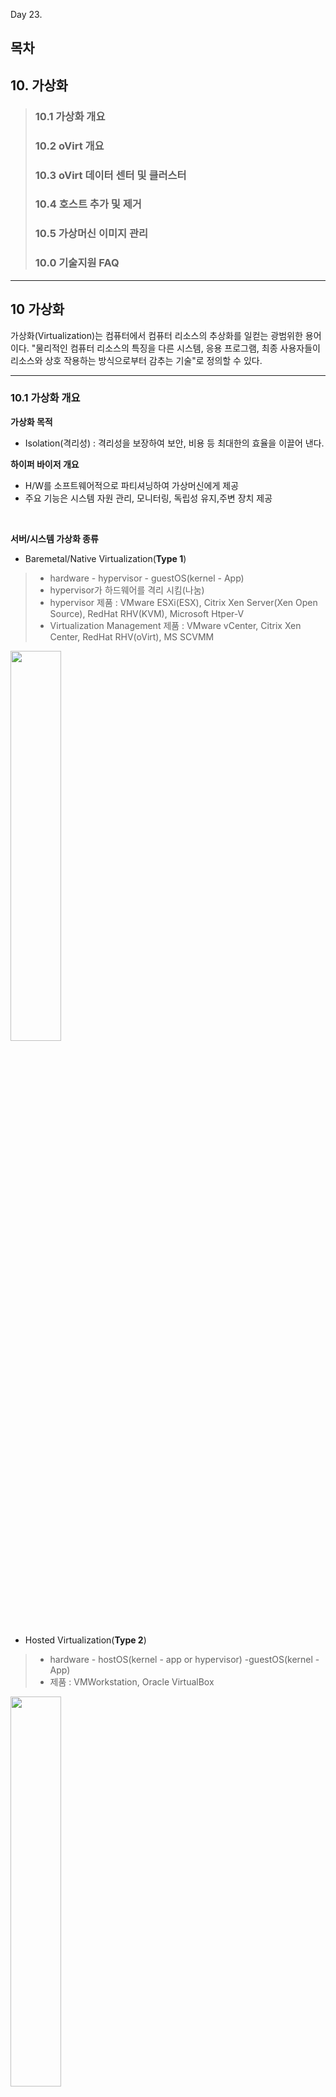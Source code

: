 Day 23.

## 목차
 
## 10. 가상화

> ### 10.1 가상화 개요
> ### 10.2 oVirt 개요
> ### 10.3 oVirt 데이터 센터 및 클러스터
> ### 10.4 호스트 추가 및 제거
> ### 10.5 가상머신 이미지 관리
> ### 10.0 기술지원 FAQ


------------
 
 
## 10 가상화


가상화(Virtualization)는 컴퓨터에서 컴퓨터 리소스의 추상화를 일컫는 광범위한 용어이다. "물리적인 컴퓨터 리소스의 특징을 다른 시스템, 응용 프로그램, 최종 사용자들이 리소스와 상호 작용하는 방식으로부터 감추는 기술"로 정의할 수 있다.


------------

 
### 10.1 가상화 개요


**가상화 목적**
* Isolation(격리성) : 격리성을 보장하여 보안, 비용 등 최대한의 효율을 이끌어 낸다.


**하이퍼 바이저 개요**
* H/W를 소프트웨어적으로 파티셔닝하여 가상머신에게 제공
* 주요 기능은 시스템 자원 관리, 모니터링, 독립성 유지,주변 장치 제공


<br/>


**서버/시스템 가상화 종류**
* Baremetal/Native Virtualization(**Type 1**)
> * hardware - hypervisor - guestOS(kernel - App) 
> * hypervisor가 하드웨어를 격리 시킴(나눔)
> * hypervisor 제품 : VMware ESXi(ESX), Citrix Xen Server(Xen Open Source), RedHat RHV(KVM), Microsoft Htper-V
> * Virtualization Management 제품 : VMware vCenter, Citrix Xen Center, RedHat RHV(oVirt), MS SCVMM


   <img src="https://user-images.githubusercontent.com/56064985/85347298-1f38d800-b533-11ea-9e21-04973cc41820.png" width="40%"></img>


* Hosted Virtualization(**Type 2**)
> * hardware - hostOS(kernel - app or hypervisor) -guestOS(kernel - App) 
> * 제품 : VMWorkstation, Oracle VirtualBox


   <img src="https://user-images.githubusercontent.com/56064985/85347301-1fd16e80-b533-11ea-884e-64492b31d1ad.png" width="40%"></img>


* Full Virtualization(디스크 전가상화)
> * 가상머신이 제공받은 하드웨어가 전부 가상의 하드웨어
> * 전가상화로 만들어진 가상머신은 자신이 가상머신인지 알지 못함
> * 물리적인 하드웨어에 접근할 때 하이퍼 바이저에 의해 제어됨
> * 에뮬레이트 작업을 거치기 때문에 성능이 떨어짐
> * 대부분의 운영체제를 쉽게 설치 가능
> * Binary Translation : hypervisor와 hardware가 서로 알아들을 수 있는 언어로 변환해줌(SW였지만 지금은 HW가 지원해줌-VT)


* Para Virtualization(디스크 반가상화)
> * 운영체제의 커널 소스를 수정한 가상화
> * 전가상화보다 오버헤드가 적음
> * 운영체제의 커널 소스를 수정해야 하기 때문에 오픈소르 운영체제로 한정
> * hyper Call : APP이 hardware로 바로 명령을 내릴 수 있음


---


### 10.2 oVirt 개요

**oVirt 목적**
* Host와 Guest 시스템을 중앙에서 관리하는 가상화 플랫폼(PaaS)
* 기능 : Hardware 노드 관리, storage 및 네트워크 자원 관리, 가상머신 배포 및 관리 기능


<br/>


**KVM**
* Thin Hypervisor Host
> * Baremetal형 하이퍼바이저
> * 어떤 서비스도 제공이 안됨(ssh 제외)

* Thick Hypervisor Host
> * Hosted형 하이퍼바이저
> * 운영체제에 하이퍼바이저 소프트웨어를 설치하여 사용
> * Guest 시스템을 설치하기가 쉬움


<br/>


**oVirt 설치**

* oVirt 구성도


<img src="https://user-images.githubusercontent.com/56064985/85265996-236ee200-b4ae-11ea-8ab6-1e792cabee25.png" width="90%"></img>



[ovirt thin 클라이언트]

* ovirt thin 클라이언트 서버 설치 파일 사전 작업(Ubuntu : 사용자 PC)
```
# cd /var/lib/libvirt/images     //  패키지 설치 디렉토리로 이동
# qemu-img create hyper2.raw 55G   // 서버 파일 미리 만들기
# qemu-img convert -O qcow2 hyper1.raw hyper1.qcow2

```


* ovirt thin 클라이언트 서버 qcow2 설치


<img src="https://user-images.githubusercontent.com/56064985/85362434-633ed380-b559-11ea-9708-0c70119dd377.png" width="60%"></img>

<img src="https://user-images.githubusercontent.com/56064985/85362440-65089700-b559-11ea-8f32-d6f0627d6f0c.png" width="60%"></img>

<img src="https://user-images.githubusercontent.com/56064985/85362444-68038780-b559-11ea-8a89-ca43909da6ec.png" width="60%"></img>

<img src="https://user-images.githubusercontent.com/56064985/85362449-6a65e180-b559-11ea-9fc5-8501d027c735.png" width="60%"></img>


* ovirt thin 클라이언트 서버 사양 설정


<img src="https://user-images.githubusercontent.com/56064985/85362456-6e91ff00-b559-11ea-82e8-18fc69422213.png" width="60%"></img>

<img src="https://user-images.githubusercontent.com/56064985/85362460-6fc32c00-b559-11ea-8bed-1db49b795668.png" width="60%"></img>

<img src="https://user-images.githubusercontent.com/56064985/85362464-72be1c80-b559-11ea-99d7-dff3dc4843d0.png" width="60%"></img>

<img src="https://user-images.githubusercontent.com/56064985/85362465-7487e000-b559-11ea-86ca-5c2b5c6ece9d.png" width="60%"></img>

<img src="https://user-images.githubusercontent.com/56064985/85362470-7651a380-b559-11ea-9e19-bbe4236f457b.png" width="60%"></img>


* ovirt 패키지 최신화 진행
```
# yum update 

```


* vi /etc/hosts 추가
```
# vi /etc/hosts

192.168.122.10  ovirt.abc.local
192.168.122.21  hyper1.abc.local
192.168.122.22  hyper2.abc.local

:wq!

```


* ssh public key 설정
```
# mkdir /root/.ssh
# chmod 700 /root/.ssh
# vi /root/.ssh/authorized.keys

sh-rsa AAAAB3NzaC1yc2EAAAADAQABAAABAQCnY53ST2RxdulhwysvLWxjiCRX1XbqvCiidGT5LjGgXIvvEfG8zqhiozEVW4yNVApufjsLjNOE0vMZ204Gi5PEm67ZoDDB5qsOvs93eqaR0CS0qdNuo0KzbLtFbPzGEPw9+vRsiRyk4qIgDYpYwCRkV1vn3NfAe0c+mUvxCgvyp5kfFWbSyvt7gN5tbwbX+PpSJ0HIVpfrOO6Y4R8TfZwo6pacwgLKEH4sId8L/cqfR29nIm93WJRoqGjCilD6GLldHzySjjeL+rdTsZyJzz0BtLNGSmxUxhnm3jyNs836d/bPTS0L9xx7n3oGSE3ISTh/yJBmsO5x0I+Lw4U+jfdD ovirt-engine

:wq!

```


[ovirt thick 클라이언트]
* ovirt thick 서버 패키지 설치
```
# yum update  // 시스템 최신화(커널)
# yum install http://resources.ovirt.org/pub/yum-repo/ovirt-release43.rpm   // ovirt 패키지 설치
# yum install qemu-kvm libvirt virt-install bridge-utils vdsm-client   // 자동 추가가 안될 경우 진행
# yum update  // ovirt 패키지 업데이트 확인
# reboot
```

* vi /etc/hosts 추가
```
# vi /etc/hosts

192.168.122.10  ovirt.abc.local
192.168.122.21  hyper1.abc.local
192.168.122.22  hyper2.abc.local

:wq!

```

* ssh public key 설정
```
# mkdir /root/.ssh
# chmod 700 /root/.ssh
# vi /root/.ssh/authorized.keys

sh-rsa AAAAB3NzaC1yc2EAAAADAQABAAABAQCnY53ST2RxdulhwysvLWxjiCRX1XbqvCiidGT5LjGgXIvvEfG8zqhiozEVW4yNVApufjsLjNOE0vMZ204Gi5PEm67ZoDDB5qsOvs93eqaR0CS0qdNuo0KzbLtFbPzGEPw9+vRsiRyk4qIgDYpYwCRkV1vn3NfAe0c+mUvxCgvyp5kfFWbSyvt7gN5tbwbX+PpSJ0HIVpfrOO6Y4R8TfZwo6pacwgLKEH4sId8L/cqfR29nIm93WJRoqGjCilD6GLldHzySjjeL+rdTsZyJzz0BtLNGSmxUxhnm3jyNs836d/bPTS0L9xx7n3oGSE3ISTh/yJBmsO5x0I+Lw4U+jfdD ovirt-engine

:wq!

```


* 관리 페이지에서 자동 설치가 안되면 다음을 진행(보안에 취약해지나 테스트 환경이기 때문에 진행)
```
# systemctl stop firewalld
# setenforce 0
```


[ovirt 서버]••••
* ovirt 서버 패키지 설치
```
# yum update  // 시스템 최신화(커널)
# yum install http://resources.ovirt.org/pub/yum-repo/ovirt-release43.rpm   // ovirt 패키지 설치
# yum update  // ovirt 패키지 업데이트 확인
# yum install ovirt-engine
# reboot
```


* manage 구성
```
# engine-setup

전부 기본 값으로 설치 진행
[WARNING] Less than 16384MB of memory is available
         
          --== CONFIGURATION PREVIEW ==--
         
          Application mode                        : both
          Default SAN wipe after delete           : False
          Firewall manager                        : firewalld
          Update Firewall                         : True
          Host FQDN                               : ovirt.abc.local
          Set up Cinderlib integration            : False
          Configure local Engine database         : True
          Set application as default page         : True
          Configure Apache SSL                    : True
          Engine database secured connection      : False
          Engine database user name               : engine
          Engine database name                    : engine
          Engine database host                    : localhost
          Engine database port                    : 5432
          Engine database host name validation    : False
          Engine installation                     : True
          PKI organization                        : abc.local
          Set up ovirt-provider-ovn               : True
          Configure WebSocket Proxy               : True
          DWH installation                        : True
          DWH database host                       : localhost
          DWH database port                       : 5432
          Configure local DWH database            : True
          Configure Image I/O Proxy               : True
          Configure VMConsole Proxy               : True


[ INFO  ] Restarting httpd
          Please use the user 'admin@internal' and password specified in order to login
          Web access is enabled at:
              http://ovirt.abc.local:80/ovirt-engine   // 접근하기 위한 URL
              https://ovirt.abc.local:443/ovirt-engine   // 접근하기 위한 URL
          Internal CA 74:F0:21:62:CF:18:E6:54:B4:48:37:7C:81:C8:4E:7E:3A:90:CC:3B
          SSH fingerprint: SHA256:Ihq6aQhN2gfUymsd84CuAcjmUnh9WngAK1JcuuZgqr0   // SSH 접근을 위해 기억하기
[WARNING] Less than 16384MB of memory is available
         
          --== END OF SUMMARY ==--
         
[ INFO  ] Stage: Clean up
          Log file is located at /var/log/ovirt-engine/setup/ovirt-engine-setup-20200622152524-t8r1th.log
[ INFO  ] Generating answer file '/var/lib/ovirt-engine/setup/answers/20200622154945-setup.conf'
[ INFO  ] Stage: Pre-termination
[ INFO  ] Stage: Termination
[ INFO  ] Execution of setup completed successfully

```
* vi /etc/hosts 추가
```
# vi /etc/hosts

192.168.122.10  ovirt.abc.local
192.168.122.21  hyper1.abc.local
192.168.122.22  hyper2.abc.local

:wq!

```


* ubuntu(사용자 PC) hosts 파일 추가 
```
# vi /etc/hosts
192.168.122.10 ovirt.abc.local
```

* 관리 페이지 접근


<img src="https://user-images.githubusercontent.com/56064985/85257783-5b235d00-b4a1-11ea-80e8-08ed1569a8f5.png" width="90%"></img>


<img src="https://user-images.githubusercontent.com/56064985/85257795-5eb6e400-b4a1-11ea-9c72-47862302f74a.png" width="90%"></img>


<img src="https://user-images.githubusercontent.com/56064985/85257804-6080a780-b4a1-11ea-82d0-d66fd6e23c14.png" width="90%"></img>


* Host 추가 및 관리


<img src="https://user-images.githubusercontent.com/56064985/85263051-91fd7100-b4a9-11ea-9616-fa719bd0af74.png" width="90%"></img>


<img src="https://user-images.githubusercontent.com/56064985/85263056-93c73480-b4a9-11ea-8239-297395934ec7.png" width="90%"></img>


<img src="https://user-images.githubusercontent.com/56064985/85265590-76946500-b4ad-11ea-82fb-3b4ae1f5707d.png" width="90%"></img>


---


### 10.3 ovirt 데이터 센터 및 클러스터 생성

#### 데이터 센터


* 개요
> * 모든 물리적 및 논리적 자원을 포함한 최상위 조직 객체
> * 단일 데이터 센터는 독립적인 가상화 환경


<img src="https://user-images.githubusercontent.com/56064985/85501697-d7907a00-b620-11ea-9d58-6ec1dfc66923.png" width="75%"></img>



* Storage 컨테이너
> * Storage 도메인에 대한 연결 정보
> * storage 유형 및 storage 도메인 정보가 저장 
> * 해당 데이터 센터의 모든 클러스터에서 사용 가능
> *  모든 호스트 클러스터는 같은 storage 도메인에 액세스 가능


* 네트워크 컨테이너
> * 데이터 센터의 논리 네트워크 정보가 저장
> * 네트워크 주소, VLAN 태그 및 STP 지원 등의 상세 정보도 포함
> * 트래픽 분리를 위해 다수의 논리 네트워크 구성 가능


#### 데이터 센터 및 클러스터 추가

* 데이터 센터 추가 


<img src="https://user-images.githubusercontent.com/56064985/85522619-da9b6280-b640-11ea-89f9-2f2d952f0ab2.png" width="90%"></img>


<img src="https://user-images.githubusercontent.com/56064985/85522626-dd965300-b640-11ea-84fb-82c7bdb5e4bc.png" width="90%"></img>



* 클러스터 추가


<img src="https://user-images.githubusercontent.com/56064985/85522675-ef77f600-b640-11ea-9116-43fef57ca5df.png" width="90%"></img>


<img src="https://user-images.githubusercontent.com/56064985/85522682-f1da5000-b640-11ea-8fa3-94c1af999e0b.png" width="90%"></img>


<img src="https://user-images.githubusercontent.com/56064985/85522685-f30b7d00-b640-11ea-8dd7-64d0095d83da.png" width="90%"></img>


#### 클러스터 파일 시스템 추가

* 파일 시스템 추가(ovirt 서버 내에 추가 진행)
```
# fdisk /dev/vdb

Command (m for help): n
Partition type:
   p   primary (0 primary, 0 extended, 4 free)
   e   extended
Select (default p): p
Partition number (1-4, default 1): 
First sector (2048-104857599, default 2048): 
Using default value 2048
Last sector, +sectors or +size{K,M,G} (2048-104857599, default 104857599): 
Using default value 104857599
Partition 1 of type Linux and of size 50 GiB is set

Command (m for help): w


# fdisk /dev/vdc
Welcome to fdisk (util-linux 2.23.2).

Changes will remain in memory only, until you decide to write them.
Be careful before using the write command.

Device does not contain a recognized partition table
Building a new DOS disklabel with disk identifier 0xaa0f03cb.

Command (m for help): n
Partition type:
   p   primary (0 primary, 0 extended, 4 free)
   e   extended
Select (default p): p
Partition number (1-4, default 1): 
First sector (2048-104857599, default 2048): 
Using default value 2048
Last sector, +sectors or +size{K,M,G} (2048-104857599, default 104857599): 
Using default value 104857599
Partition 1 of type Linux and of size 50 GiB is set

Command (m for help): w
The partition table has been altered!

# lsblk
NAME            MAJ:MIN RM  SIZE RO TYPE MOUNTPOINT
sr0              11:0    1  4.5G  0 rom  
vda             252:0    0   20G  0 disk 
├─vda1          252:1    0    1G  0 part /boot
└─vda2          252:2    0   19G  0 part 
  ├─centos-root 253:0    0   17G  0 lvm  /
  └─centos-swap 253:1    0    2G  0 lvm  [SWAP]
vdb             252:16   0   50G  0 disk 
└─vdb1          252:17   0   50G  0 part 
vdc             252:32   0   50G  0 disk 
└─vdc1          252:33   0   50G  0 part 

# mkfs.ext4 /dev/vdb1
# mkfs.ext4 /dev/vdc1
# lsblk

```

* exports 설정 및 마운트
```
# mkdir -p /export/data
# mkdir -p /export/iso
# chown -R vdsm:kvm /export/
# chmod -R g+s /export/
# vi /etc/exports

/export/iso     192.168.122.0/24(rw,sync,no_root_squash)
/export/data    192.168.122.0/24(rw,sync,no_root_squash)
~                                                             

:wq!

# exportfs -arv
exporting 192.168.122.0/24:/export/data
exporting 192.168.122.0/24:/export/iso

# vi /etc/fstab

/dev/vdb1       /export/data    ext4    defaults        0 0
/dev/vdc1       /export/iso     ext4    defaults        0 0

:wq!

# mount -a
```

* 방화벽 및 서비스 설정
```
# systemctl start nfs-server
# systemctl enable nfs-server
Created symlink from /etc/systemd/system/multi-user.target.wants/nfs-server.service to /usr/lib/systemd/system/nfs-server.service.
# firewall-cmd --permanent --add-service=nfs
success
# firewall-cmd --permanent --add-service=rpc-bind
success
# firewall-cmd --permanent --add-service=mountd
success
# firewall-cmd --reload
success

```

* 관리자 페이지를 통한 storage 추가


<img src="https://user-images.githubusercontent.com/56064985/85383916-8aa69800-b57b-11ea-93d8-7c4e700e87ac.png" width="90%"></img>


<img src="https://user-images.githubusercontent.com/56064985/85384050-b45fbf00-b57b-11ea-9213-c7035a5bfa0c.png" width="90%"></img>


<img src="https://user-images.githubusercontent.com/56064985/85384057-b6c21900-b57b-11ea-93eb-d18c539594f8.png" width="90%"></img>


---


### 10.4 호스트 추가 및 제거

#### 호스트 추가 

* 호스트 패키지([storage] 서버 내의 'iso' 디렉토리에 호스트 설치 iso를 다운로드)
```
# yum install wget
# cd /export/iso
# wget http://192.168.0.252/ISOs/CentOS-7-x86_64-Minimal-2003.iso   // 교육장 저장소에서 iso 파일 가져오기
# engine-iso-uploader list   // iso 연결 상태확인
Please provide the REST API password for the admin@internal oVirt Engine user (CTRL+D to abort): 
ISO Storage Domain Name   | ISO Domain Status
nfs-iso                   | ok
# engine-iso-uploader -i nfs-iso upload CentOS-7-x86_64-Minimal-2003.iso   // iso 저장소에 iso 파일 업로드
Please provide the REST API password for the admin@internal oVirt Engine user (CTRL+D to abort): 
Uploading, please wait...
INFO: Start uploading CentOS-7-x86_64-Minimal-2003.iso 
Uploading: [########################################] 100%
INFO: CentOS-7-x86_64-Minimal-2003.iso uploaded successfully

```


* 호스트 설치(호스트 설치에 앞서, [storage] 의 'nfs-data' 와 'nfs-iso'가 잘 붙어 있는지 확인)


<img src="https://user-images.githubusercontent.com/56064985/85489728-64c8d400-b60b-11ea-99a4-ece40ff40809.png" width="90%"></img>

<img src="https://user-images.githubusercontent.com/56064985/85489734-66929780-b60b-11ea-9c1b-cc03e43c09d2.png" width="90%"></img>



* 호스트 부팅 장치 시스템 설정(한번의 실행 옵션으로 최초 실행시에만 CD-ROM을 연결하여 iso 파일 설치 진행)


<img src="https://user-images.githubusercontent.com/56064985/85490205-50d1a200-b60c-11ea-8310-2ea82da011e6.png" width="90%"></img>


<img src="https://user-images.githubusercontent.com/56064985/85490211-5202cf00-b60c-11ea-857d-e5d5b9fc0a02.png" width="90%"></img>



* 템플릿 만들기
> * 생성되어 있는 서버를 shutdown 시킨 후 템플릿 만들기를 진행
> * clone : shutdonw 시키지 않아도 진행이 가능하나 메모리의 변화가 있을 시 문제발생 가능


<img src="https://user-images.githubusercontent.com/56064985/85523253-b2f8ca00-b641-11ea-8f74-04cff303167d.png" width="90%"></img>


---

#### 호스트 vm 관리

* 호스트 VM ovirt-guest-agent 설치하기
> * ovirt host의 vm을 관리하기 위한 패키지 설치
```
# yum update
# yum install http://resources.ovirt.org/pub/yum-repo/ovirt-release43.rpm
# yum install ovirt-guest-agent
# systemctl start qemu-guest-agent
```

### 10.5 가상머신 이미지 관리

#### 템플릿 관리

* 템플릿으로 빠른 배포
> * 미리 구성된 가상 시스템의 복사본
> * 유사한 가상 시스템 배포에 유리
> * 템플릿 기반 컴퓨터 사용 시 메모리 사용량 감소
> * 템플릿 진행 시, 고정 IP/MAC, 로그 및 기본 정보까지 전부 복사되어 주의해야함(이미지 실링 작업 필수 : virt-sysprep 등 도구를 이용해 기본 정보 삭제)

#### cloud-init

* cloud-init 개요
> * enable 설정된 상태라면 사용 가능
> * 최초 로그인 시에만 사용
> * hostname, 계정, 인증, ssh key 등록, 사용자 지정 스크립트 설정 가능

* cloud-init 실습
> * Template 대상 서버에 cloud-init 설치
```
# yum install cloud-init

```


---

### 10.0 기술지원 FAQ

* FAQ 0. 파일 시스템 추가시 용량이 부족한 경우
```
# qemu-img create nfs-iso.raw 50G
# qemu-img create nfs-data.raw 50G
# qemu-img convert -O qcow2 nfs-iso.raw nfs-iso.qcow2
# qemu-img convert -O qcow2 nfs-data.raw nfs-data.qcow2
```


* FAQ 1. storage 추가 작업시, 이전에 삭제했던 storage 파일이 남아있어서 진행이 안될 경우
```
# rm -rf /export/data/*
# rm -rf /export/iso/*
```


* FAQ 2. storage 추가 작업시, ovirt.abc.local 의 도메인을 인식하지 못하는 경우
> * 도메인 대신 ip주소를 기입
```
192.168.122.10:/export/data
```


* FAQ 3. 부팅 시, storage가 비활성화되어 연결이 되지 않는 경우
> * storage nfs 마운트된 파일의 권한 문제가 발생한 경우가 있음
> * storage 서버 내의 마운트 디렉토리의 권한을 확인함
```
# cd /export/
# ls -al
drwxr-xr-x.  4 root root    29 Jun 23 16:32 .
dr-xr-xr-x. 18 root root  238 Jun 23 16:32 ..
drwxr-xr-x.  5 root root  4096 Jun 24 11:01 data
drwxr-xr-x.  4 root root  4096 Jun 24 10:59 iso

# chmod -R g+s /export/
# chown -R 36:36 /export/
# ls -al
drwxr-sr-x.  4 vdsm kvm    29 Jun 23 16:32 .
dr-xr-xr-x. 18 root root  238 Jun 23 16:32 ..
drwxr-sr-x.  5 vdsm kvm  4096 Jun 24 11:01 data
drwxr-sr-x.  4 vdsm kvm  4096 Jun 24 10:59 iso

```

* FAQ 4. storage 목록을 지우려면 해당 storage를 관리하는 호스트를 management 상태로 변경해야 함
> * ovirt manage에서 [compute] - [host] 로 이동하여 해당 host를 management 상태로 변경
> * 유지보수 모드는 서버를 끄는 것이 아니라 해당 서버를 사용하지 못하게 하는 상태(자신에게 있는 서버들을 다른 호스트로 자동으로 마이그레이션 진행)


<img src="https://user-images.githubusercontent.com/56064985/85489294-c177bf00-b60a-11ea-8626-a054260aeb13.png" width="90%"></img>




#### 추가 공부 내용

```
Java Web Application
Web server
Web Application Server(WAS)
 Opensource : JBoss --> WildFly
 Eneterprise : JBoss ES
SAN(Storage Area Network)

FC-SAN : Fiber Chanel
 HBA(Host Bus Adapter) : FC
 FC Protocol
 SAN Switch
 
IP-SAN(iSCSI, FCoE...)
 Ethernet NIC
 TCP/IP Protocol
 Ethernet Switch

PSTN : 서킷 스위칭(회로 교환 방식)
VoIP(Voice over IP)
VOLTE(Voice over LTE) : 패킷 스위칭 방식

도커 강의 :https://www.slideshare.net/pyrasis/docker-fordummies-44424016




```


---
